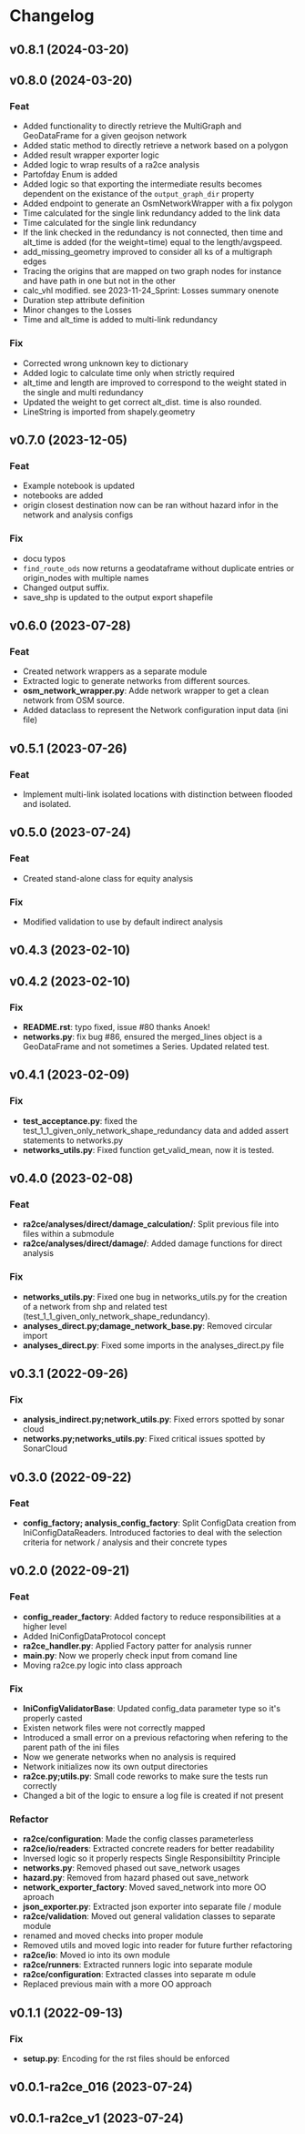 # Changelog

## v0.8.1 (2024-03-20)

## v0.8.0 (2024-03-20)

### Feat

- Added functionality to directly retrieve the MultiGraph and GeoDataFrame for a given geojson network
- Added static method to directly retrieve a network based on a polygon
- Added result wrapper exporter logic
- Added logic to wrap results of a ra2ce analysis
- Partofday Enum is added
- Added logic so that exporting the intermediate results becomes dependent on the existance of the `output_graph_dir` property
- Added endpoint to generate an OsmNetworkWrapper with a fix polygon
- Time calculated for the single link redundancy added to the link data
- Time calculated for the single link redundancy
- If the link checked in the redundancy is not connected, then time and alt_time is added (for the weight=time) equal to the length/avgspeed.
- add_missing_geometry improved to consider all ks of a multigraph edges
- Tracing the origins that are mapped on two graph nodes for instance and have path in one but not in the other
- calc_vhl modified. see 2023-11-24_Sprint: Losses summary onenote
- Duration step attribute definition
- Minor changes to the Losses
- Time and alt_time is added to multi-link redundancy

### Fix

- Corrected wrong unknown key to dictionary
- Added logic to calculate time only when strictly required
- alt_time and length are improved to correspond to the weight stated in the single and multi redundancy
- Updated the weight to get correct alt_dist. time is also rounded.
- LineString is imported from shapely.geometry

## v0.7.0 (2023-12-05)

### Feat

- Example notebook is updated
- notebooks are added
- origin closest destination now can be ran without hazard infor in the network and analysis configs

### Fix

- docu typos
- `find_route_ods` now returns a geodataframe without duplicate entries or origin_nodes with multiple names
- Changed output suffix.
- save_shp is updated to the output export shapefile

## v0.6.0 (2023-07-28)

### Feat

- Created network wrappers as a separate module
- Extracted logic to generate networks from different sources.
- **osm_network_wrapper.py**: Adde network wrapper to get a clean network from OSM source.
- Added dataclass to represent the Network configuration input data (ini file)

## v0.5.1 (2023-07-26)

### Feat

- Implement multi-link isolated locations with distinction between flooded and isolated.

## v0.5.0 (2023-07-24)

### Feat

- Created stand-alone class for equity analysis

### Fix

- Modified validation to use by default indirect analysis

## v0.4.3 (2023-02-10)

## v0.4.2 (2023-02-10)

### Fix

- **README.rst**: typo fixed, issue #80 thanks Anoek!
- **networks.py**: fix bug #86, ensured the merged_lines object is a GeoDataFrame and not sometimes a Series. Updated related test.

## v0.4.1 (2023-02-09)

### Fix

- **test_acceptance.py**: fixed the test_1_1_given_only_network_shape_redundancy data and added assert statements to networks.py
- **networks_utils.py**: Fixed function get_valid_mean, now it is tested.

## v0.4.0 (2023-02-08)

### Feat

- **ra2ce/analyses/direct/damage_calculation/**: Split previous file into files within a submodule
- **ra2ce/analyses/direct/damage/**: Added damage functions for direct analysis

### Fix

- **networks_utils.py**: Fixed one bug in networks_utils.py for the creation of a network from shp and related test (test_1_1_given_only_network_shape_redundancy).
- **analyses_direct.py;damage_network_base.py**: Removed circular import
- **analyses_direct.py**: Fixed some imports in the analyses_direct.py file

## v0.3.1 (2022-09-26)

### Fix

- **analysis_indirect.py;network_utils.py**: Fixed errors spotted by sonar cloud
- **networks.py;networks_utils.py**: Fixed critical issues spotted by SonarCloud

## v0.3.0 (2022-09-22)

### Feat

- **config_factory; analysis_config_factory**: Split ConfigData creation from IniConfigDataReaders. Introduced factories to deal with the selection criteria for network / analysis and their concrete types

## v0.2.0 (2022-09-21)

### Feat

- **config_reader_factory**: Added factory to reduce responsibilities at a higher level
- Added IniConfigDataProtocol concept
- **ra2ce_handler.py**: Applied Factory patter for analysis runner
- **main.py**: Now we properly check input from comand line
- Moving ra2ce.py logic into class approach

### Fix

- **IniConfigValidatorBase**: Updated config_data parameter type so it's properly casted
- Existen network files were not correctly mapped
- Introduced a small error on a previous refactoring when refering to the parent path of the ini files
- Now we generate networks when no analysis is required
- Network initializes now its own output directories
- **ra2ce.py;utils.py**: Small code reworks to make sure the tests run correctly
- Changed a bit of the logic to ensure a log file is created if not present

### Refactor

- **ra2ce/configuration**: Made the config classes parameterless
- **ra2ce/io/readers**: Extracted concrete readers for better readability
- Inversed logic so it properly respects Single Responsibiltity Principle
- **networks.py**: Removed phased out save_network usages
- **hazard.py**: Removed from hazard phased out save_network
- **network_exporter_factory**: Moved saved_network into more OO aproach
- **json_exporter.py**: Extracted json exporter into separate file / module
- **ra2ce/validation**: Moved out general validation classes to separate module
- renamed and moved checks into proper module
- Removed utils and moved logic into reader for future further refactoring
- **ra2ce/io**: Moved io into its own module
- **ra2ce/runners**: Extracted runners logic into separate module
- **ra2ce/configuration**: Extracted classes into separate m odule
- Replaced previous main with a more OO approach

## v0.1.1 (2022-09-13)

### Fix

- **setup.py**: Encoding for the rst files should be enforced

## v0.0.1-ra2ce_016 (2023-07-24)

## v0.0.1-ra2ce_v1 (2023-07-24)
